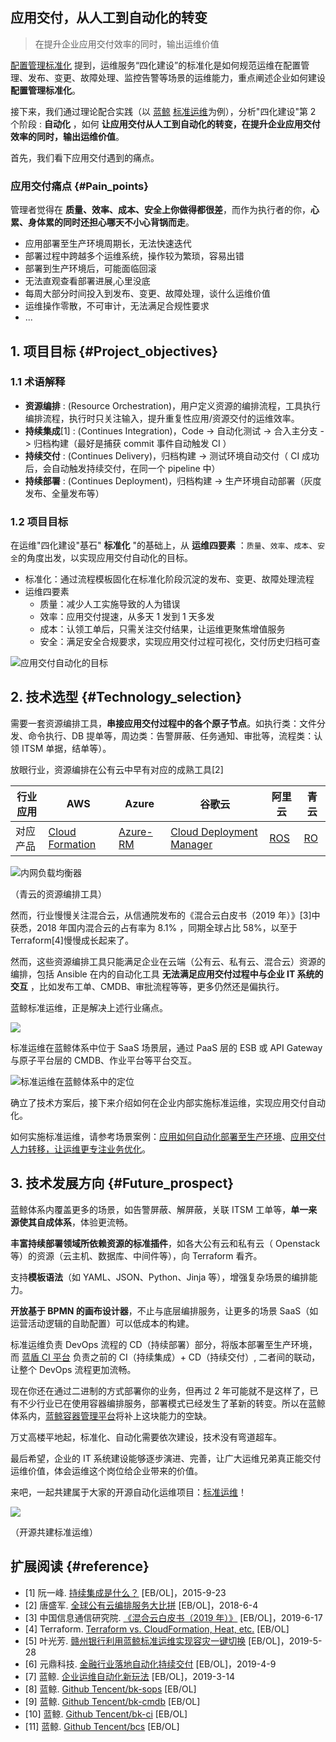 ## 应用交付，从人工到自动化的转变

> 在提升企业应用交付效率的同时，输出运维价值

[配置管理标准化](Configuration_management_standardization.md) 提到，运维服务“四化建设”的标准化是如何规范运维在配置管理、发布、变更、故障处理、监控告警等场景的运维能力，重点阐述企业如何建设 **配置管理标准化**。

接下来，我们通过理论配合实践（以 [蓝鲸](https://docs.bk.tencent.com/introduction/) [标准运维](https://docs.bk.tencent.com/gcloud/product.html)为例），分析"四化建设"第 2 个阶段 : **自动化** ，如何 **让应用交付从人工到自动化的转变，在提升企业应用交付效率的同时，输出运维价值**。

首先，我们看下应用交付遇到的痛点。

### 应用交付痛点 {#Pain_points}
管理者觉得在 **质量、效率、成本、安全上你做得都很差**，而作为执行者的你，**心累、身体累的同时还担心哪天不小心背锅而走**。

- 应用部署至生产环境周期长，无法快速迭代
- 部署过程中跨越多个运维系统，操作较为繁琐，容易出错
- 部署到生产环境后，可能面临回滚
- 无法直观查看部署进展,心里没底
- 每周大部分时间投入到发布、变更、故障处理，谈什么运维价值
- 运维操作零散，不可审计，无法满足合规性要求
- ...

## 1. 项目目标 {#Project_objectives}

### 1.1 术语解释
- **资源编排** : (Resource Orchestration)，用户定义资源的编排流程，工具执行编排流程，执行时只关注输入，提升重复性应用/资源交付的运维效率。
- **持续集成**[1] : (Continues Integration)，Code -> 自动化测试 -> 合入主分支 -> 归档构建（最好是捕获 commit 事件自动触发 CI ）
- **持续交付** : (Continues Delivery)，归档构建 -> 测试环境自动交付（ CI 成功后，会自动触发持续交付，在同一个 pipeline 中）
- **持续部署** : (Continues Deployment)，归档构建 -> 生产环境自动部署（灰度发布、全量发布等）

### 1.2 项目目标

在运维"四化建设"基石" **标准化** "的基础上，从 **运维四要素** ：`质量`、`效率`、`成本`、`安全`的角度出发，以实现应用交付自动化的目标。

- 标准化：通过流程模板固化在标准化阶段沉淀的发布、变更、故障处理流程
- 运维四要素
    - 质量：减少人工实施导致的人为错误
    - 效率：应用交付提速，从多天 1 发到 1 天多发
    - 成本：认领工单后，只需关注交付结果，让运维更聚焦增值服务
    - 安全：满足安全合规要求，实现应用交付过程可视化，交付历史归档可查

![应用交付自动化的目标](media/%E5%BA%94%E7%94%A8%E4%BA%A4%E4%BB%98%E8%87%AA%E5%8A%A8%E5%8C%96%E7%9A%84%E7%9B%AE%E6%A0%87-1.png)


## 2. 技术选型 {#Technology_selection}

需要一套资源编排工具，**串接应用交付过程中的各个原子节点**。如执行类：文件分发、命令执行、DB 提单等，周边类：告警屏蔽、任务通知、审批等，流程类：认领 ITSM 单据，结单等）。

放眼行业，资源编排在公有云中早有对应的成熟工具[2]

| 行业应用 | AWS | Azure | 谷歌云 | 阿里云 | 青云 | 
| --- | --- | --- | --- | --- | --- | 
| 对应产品 | [Cloud Formation](https://docs.aws.amazon.com/zh_cn/AWSCloudFormation/latest/UserGuide/Welcome.html) | [Azure-RM](https://docs.microsoft.com/zh-cn/azure/azure-resource-manager/resource-group-overview)  | [Cloud Deployment Manager](https://cloud.google.com/deployment-manager/docs/quickstart) | [ROS](https://help.aliyun.com/document_detail/28852.html) | [RO](https://docs.qingcloud.com/product/operation/topology) |

![内网负载均衡器](media/%E5%86%85%E7%BD%91%E8%B4%9F%E8%BD%BD%E5%9D%87%E8%A1%A1%E5%99%A8.png)

（青云的资源编排工具）

然而，行业慢慢关注混合云，从信通院发布的《混合云白皮书（2019 年）》[3]中获悉，2018 年国内混合云的占有率为 8.1% ，同期全球占比 58%，以至于 Terraform[4]慢慢成长起来了。

然而，这些资源编排工具只能满足企业在云端（公有云、私有云、混合云）资源的编排，包括 Ansible 在内的自动化工具 **无法满足应用交付过程中与企业 IT 系统的交互** ，比如发布工单、CMDB、审批流程等等，更多仍然还是偏执行。

蓝鲸标准运维，正是解决上述行业痛点。

![](media/15617076684346.jpg)

标准运维在蓝鲸体系中位于 SaaS 场景层，通过 PaaS 层的 ESB 或 API Gateway 与原子平台层的 CMDB、作业平台等平台交互。

![标准运维在蓝鲸体系中的定位](media/%E6%A0%87%E5%87%86%E8%BF%90%E7%BB%B4%E5%9C%A8%E8%93%9D%E9%B2%B8%E4%BD%93%E7%B3%BB%E4%B8%AD%E7%9A%84%E5%AE%9A%E4%BD%8D-1.png)

确立了技术方案后，接下来介绍如何在企业内部实施标准运维，实现应用交付自动化。

如何实施标准运维，请参考场景案例：[应用如何自动化部署至生产环境](application_deployment.md)、[应用交付人力转移，让运维更专注业务优化](ops_half_automation.md)。

## 3. 技术发展方向 {#Future_prospect}

蓝鲸体系内覆盖更多的场景，如告警屏蔽、解屏蔽，关联 ITSM 工单等，**单一来源使其自成体系**，体验更流畅。

**丰富持续部署领域所依赖资源的标准插件**，如各大公有云和私有云（ Openstack 等）的资源（云主机、数据库、中间件等），向 Terraform 看齐。

支持**模板语法**（如 YAML、JSON、Python、Jinja 等），增强复杂场景的编排能力。

**开放基于 BPMN 的画布设计器**，不止与底层编排服务，让更多的场景 SaaS（如运营活动逻辑的自助配置）可以低成本的构建。

标准运维负责 DevOps 流程的 CD（持续部署）部分，将版本部署至生产环境，而 [蓝盾 CI 平台](https://github.com/Tencent/bk-ci) 负责之前的 CI（持续集成）+ CD（持续交付）, 二者间的联动，让整个 DevOps 流程更加流畅。

现在你还在通过二进制的方式部署你的业务，但再过 2 年可能就不是这样了，已有不少行业已在使用容器编排服务，部署模式已经发生了革新的转变。所以在蓝鲸体系内，[蓝鲸容器管理平台](https://github.com/Tencent/bk-bcs)将补上这块能力的空缺。

万丈高楼平地起，标准化、自动化需要依次建设，技术没有弯道超车。

最后希望，企业的 IT 系统建设能够逐步演进、完善，让广大运维兄弟真正能交付运维价值，体会运维这个岗位给企业带来的价值。

来吧，一起共建属于大家的开源自动化运维项目：[标准运维](https://github.com/Tencent/bk-sops)！

![](media/15617132080186.jpg)

（开源共建标准运维）

## 扩展阅读 {#reference}
- [1] 阮一峰. [持续集成是什么？](http://www.ruanyifeng.com/blog/2015/09/continuous-integration.html) [EB/OL]，2015-9-23 
- [2] 唐盛军. [全球公有云编排服务大比拼](https://bbs.huaweicloud.com/blogs/50719c3767c411e89fc57ca23e93a89f) [EB/OL]，2018-6-4 
- [3] 中国信息通信研究院. [《混合云白皮书（2019 年）》](https://mp.weixin.qq.com/s/efqSLdrKu0OtWiUsCullyg) [EB/OL]，2019-6-17
- [4] Terraform. [Terraform vs. CloudFormation, Heat, etc.](https://www.terraform.io/intro/vs/cloudformation.html) [EB/OL]
- [5] 叶光芳. [赣州银行利用蓝鲸标准运维实现容灾一键切换](https://mp.weixin.qq.com/s/rCPDpxDG5v_BFo1gPRNq3w) [EB/OL]，2019-5-28
- [6] 元鼎科技. [金融行业落地自动化持续交付](https://mp.weixin.qq.com/s/MPNjXzpOMqgigvUVzU8hiA) [EB/OL]，2019-4-9
- [7] 蓝鲸. [企业运维自动化新玩法](https://mp.weixin.qq.com/s/Qk0kL-581cugcRXiJnqKgg) [EB/OL]，2019-3-14
- [8] 蓝鲸. [Github Tencent/bk-sops](https://github.com/Tencent/bk-sops) [EB/OL]
- [9] 蓝鲸. [Github Tencent/bk-cmdb](https://github.com/Tencent/bk-cmdb) [EB/OL]
- [10] 蓝鲸. [Github Tencent/bk-ci](https://github.com/Tencent/bk-ci) [EB/OL]
- [11] 蓝鲸. [Github Tencent/bcs](https://github.com/Tencent/bk-bcs) [EB/OL]
